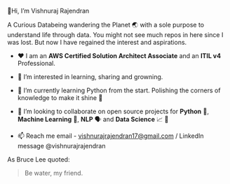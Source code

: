 👋Hi, I’m Vishnuraj Rajendran

A Curious Databeing wandering the Planet :earth_asia: with a sole purpose to understand life through data. You might not see much repos in here since I was lost. But now I have regained the interest and aspirations. 

- :hearts: I am an **AWS Certified Solution Architect Associate** and an **ITIL v4** Professional.

- 👀 I’m interested in learning, sharing and growning. 

- 🌱 I’m currently learning Python from the start. Polishing the corners of knowledge to make it shine :gem:

- 💞️ I’m looking to collaborate on open source projects for **Python** :snake:, **Machine Learning** :robot:, **NLP** :speaking_head: and **Data Science** :chart_with_upwards_trend: :microscope:

- 📫 Reach me email - vishnurajrajendran17@gmail.com / LinkedIn message @vishnurajrajendran

As Bruce Lee quoted:
> Be water, my friend.

<!---
i-vishnuraj/i-vishnuraj is a ✨ special ✨ repository because its `README.md` (this file) appears on your GitHub profile.
You can click the Preview link to take a look at your changes.
--->
